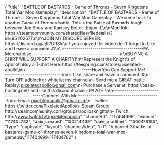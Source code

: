{
    "title": "BATTLE OF BASTARDS - Game of Thrones - Seven Kingdoms Total War Mod Gameplay",
    "description": "BATTLE OF BASTARDS - Game of Thrones - Seven Kingdoms Total War Mod Gameplay - Welcome back to another Game of Thrones battle.  This is the Battle of Bastards fought between Jon Snow and Ramsey Bolton. Enjoy :D\n\nMod link: https:\/\/steamcommunity.com\/sharedfiles\/filedetails\/?id=951102571\n\n\nJOIN MY DISCORD SERVER: https:\/\/discord.gg\/JjR7UR3\n\nIf you enjoyed the video don't forget to Like and Leave a comment :D\n\n-----------------------------------------PA Merchandise---------------------------------------------\n\nBUYING A SHIRT WILL SUPPORT A CHARITY!\n\nRepresent the Knight's of Apollo!\nBuy a T-shirt Here: https:\/\/teespring.com\/stores\/pixelated-apollo\n\n----------------------------------How You Can Support Me! -----------------------------------\n\n- Like, share and leave a comment :D\n- Turn OFF adblock or whitelist my channel\n- Send me a GREAT battle Replay: pixelatedapollo@gmail.com\n- Purchase a Server at: https:\/\/oasis-hosting.net\/ and use this discount code - PA2017 \n\n------------------------------------------Connect With Me!-----------------------------------------\n\n- Email: pixelatedapollo@gmail.com\n- Twitter: https:\/\/twitter.com\/PixelatedApollo\n- Steam Group:  http:\/\/steamcommunity.com\/groups\/apollosknights\n- Twitch: http:\/\/www.twitch.tv\/pixelatedapollo",
    "channelid": "117404699",
    "videoid": "117404782",
    "date_created": "1502141169",
    "date_modified": "1506478185",
    "type": "captivate",
    "layout": "channelVideo",
    "url": "\/channel-3\/battle-of-bastards-game-of-thrones-seven-kingdoms-total-war-mod-gameplay\/117404699-117404782"
}